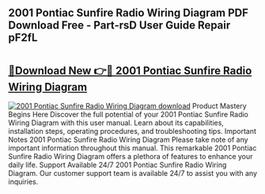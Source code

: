 ## 2001 Pontiac Sunfire Radio Wiring Diagram PDF Download Free - Part-rsD User Guide Repair pF2fL

# <h2><a href="http://dfu8zij.blite.top/?on=2001+Pontiac+Sunfire+Radio+Wiring+Diagram">🔗Download New 👉🔴 2001 Pontiac Sunfire Radio Wiring Diagram</a></h2>

[![2001 Pontiac Sunfire Radio Wiring Diagram download](https://i.imgur.com/lujVjoI.png)](http://dfu8zij.blite.top/?on=2001+Pontiac+Sunfire+Radio+Wiring+Diagram)
Product Mastery Begins Here Discover the full potential of your 2001 Pontiac Sunfire Radio Wiring Diagram with this user manual. Learn about its capabilities, installation steps, operating procedures, and troubleshooting tips. Important Notes 2001 Pontiac Sunfire Radio Wiring Diagram Please take note of any important information throughout this manual. This remarkable 2001 Pontiac Sunfire Radio Wiring Diagram offers a plethora of features to enhance your daily life. Support Available 24/7 2001 Pontiac Sunfire Radio Wiring Diagram. Our customer support team is available 24/7 to assist you with any inquiries.
